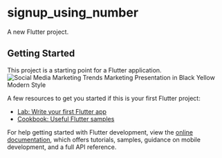 # signup_using_number

A new Flutter project.

## Getting Started

This project is a starting point for a Flutter application.
![Social Media Marketing Trends Marketing Presentation in Black Yellow Modern Style](https://github.com/AroojAslam/signUp_usingNumber/assets/101873027/23ce5f18-9195-450c-b6b3-97e5d71f883d)


A few resources to get you started if this is your first Flutter project:

- [Lab: Write your first Flutter app](https://docs.flutter.dev/get-started/codelab)
- [Cookbook: Useful Flutter samples](https://docs.flutter.dev/cookbook)

For help getting started with Flutter development, view the
[online documentation](https://docs.flutter.dev/), which offers tutorials,
samples, guidance on mobile development, and a full API reference.
